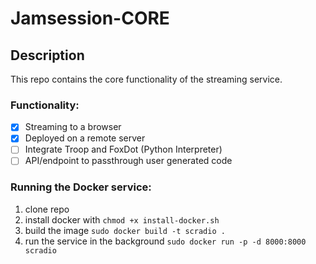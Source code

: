 # Jamsession-CORE

## Description
This repo contains the core functionality of the streaming service.

### Functionality:

- [x] Streaming to a browser
- [x] Deployed on a remote server
- [ ] Integrate Troop and FoxDot (Python Interpreter)
- [ ] API/endpoint to passthrough user generated code

### Running the Docker service:
1. clone repo
1. install docker with `chmod +x install-docker.sh`
1. build the image `sudo docker build -t scradio .`
1. run the service in the background `sudo docker run -p -d 8000:8000 scradio`
